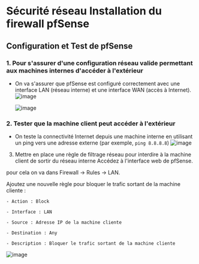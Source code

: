 # Sécurité réseau Installation du firewall pfSense
## Configuration et Test de pfSense

### 1. Pour s'assurer d'une configuration réseau valide permettant aux machines internes d'accéder à l'extérieur
- On va s'assurer que pfSense est configuré correctement avec une interface LAN (réseau interne) et une interface WAN (accès à Internet).
  ![image](https://github.com/user-attachments/assets/79d2b35e-0786-47ad-aff8-1c760c5c65f6)

  ![image](https://github.com/user-attachments/assets/85b963a2-c3b7-4736-8268-29b1e672dfc4)

### 2. Tester que la machine client peut accéder à l'extérieur
- On teste la connectivité Internet depuis une machine interne en utilisant un ping vers une adresse externe (par exemple, `ping 8.8.8.8`)
![image](https://github.com/user-attachments/assets/7acb756f-cca3-4dff-95f6-8aff2a84b8a3)





3. Mettre en place une règle de filtrage réseau pour interdire à la machine client de sortir du réseau interne
Accédez à l'interface web de pfSense.

  pour cela on va dans Firewall -> Rules -> LAN.

Ajoutez une nouvelle règle pour bloquer le trafic sortant de la machine cliente :

    - Action : Block

    - Interface : LAN

    - Source : Adresse IP de la machine cliente

    - Destination : Any

    - Description : Bloquer le trafic sortant de la machine cliente

![image](https://github.com/user-attachments/assets/8e4e4aa7-bed6-4567-a7d1-3aa757c860bc)

